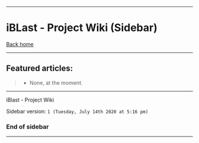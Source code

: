 
***

# iBLast - Project Wiki (Sidebar)

[Back home](https://github.com/seanpm2001/iBlast/wiki/)

***

## Featured articles:

> * None, at the moment.

***

iBlast - Project Wiki

Sidebar version: `1 (Tuesday, July 14th 2020 at 5:16 pm)`

### End of sidebar

***
